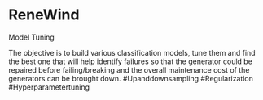 # ReneWind
Model Tuning

The objective is to build various classification models, tune them and find the best one that will help identify failures so that the generator could be repaired before failing/breaking and the overall maintenance cost of the generators can be brought down.
#Upanddownsampling #Regularization #Hyperparametertuning
